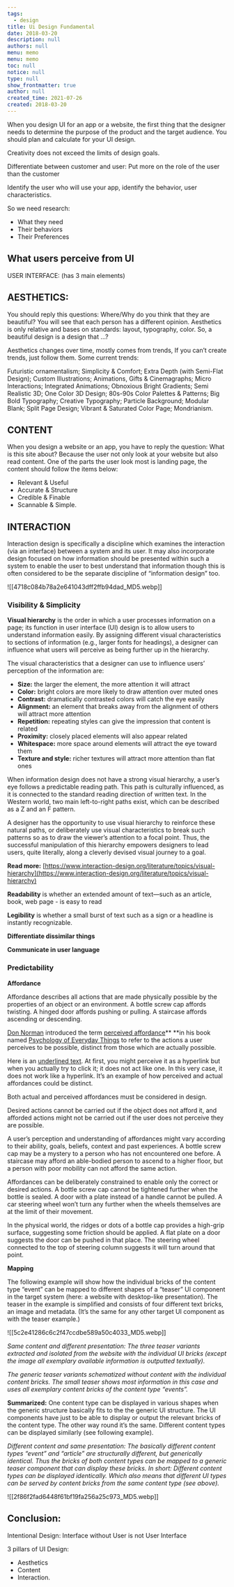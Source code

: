 ```yaml
---
tags: 
  - design
title: Ui Design Fundamental
date: 2018-03-20
description: null
authors: null
menu: memo
menu: memo
toc: null
notice: null
type: null
show_frontmatter: true
author: null
created_time: 2021-07-26
created: 2018-03-20
---
```


When you design UI for an app or a website, the first thing that the designer needs to determine the purpose of the product and the target audience.  You should plan and calculate for your UI design.

Creativity does not exceed the limits of design goals.

Differentiate between customer and user: Put more on the role of the user than the customer

Identify the user who will use your app, identify the behavior, user characteristics.

So we need research:

* What they need
* Their behaviors
* Their Preferences

## **What users perceive from UI**

USER INTERFACE: (has 3 main elements)

## **AESTHETICS:**

You should reply this questions: Where/Why do you think that they are beautiful? You will see that each person has a different opinion. Aesthetics is only relative and bases on standards: layout, typography, color.  So, a beautiful design is a design that …?

Aesthetics changes over time, mostly comes from trends, If you can’t create trends, just follow them. Some current trends:

Futuristic ornamentalism; Simplicity & Comfort; Extra Depth (with Semi-Flat Design); Custom Illustrations; Animations, Gifts & Cinemagraphs; Micro Interactions; Integrated Animations; Obnoxious Bright Gradients; Semi Realistic 3D; One Color 3D Design; 80s-90s Color Palettes & Patterns; Big Bold Typography; Creative Typography; Particle Background; Modular Blank; Split Page Design; Vibrant & Saturated Color Page; Mondrianism.


## **CONTENT**

When you design a website or an app, you have to reply the question: What is this site about? Because the user not only look at your website but also read content. One of the parts the user look most is landing page, the content should follow the items below:

* Relevant & Useful
* Accurate & Structure
* Credible & Finable
* Scannable & Simple.

## **INTERACTION**

Interaction design is specifically a discipline which examines the interaction (via an interface) between a system and its user. It may also incorporate design focused on how information should be presented within such a system to enable the user to best understand that information though this is often considered to be the separate discipline of “information design” too.


![[4718c084b78a2e641043dff2ffb94dad_MD5.webp]]

### Visibility & Simplicity

**Visual hierarchy** is the order in which a user processes information on a page; its function in user interface (UI) design is to allow users to understand information easily. By assigning different visual characteristics to sections of information (e.g., larger fonts for headings), a designer can influence what users will perceive as being further up in the hierarchy.

The visual characteristics that a designer can use to influence users’ perception of the information are:

* **Size:** the larger the element, the more attention it will attract
* **Color:** bright colors are more likely to draw attention over muted ones
* **Contrast:** dramatically contrasted colors will catch the eye easily
* **Alignment:** an element that breaks away from the alignment of others will attract more attention
* **Repetition:** repeating styles can give the impression that content is related
* **Proximity:** closely placed elements will also appear related
* **Whitespace:** more space around elements will attract the eye toward them
* **Texture and style:** richer textures will attract more attention than flat ones

When information design does not have a strong visual hierarchy, a user’s eye follows a predictable reading path. This path is culturally influenced, as it is connected to the standard reading direction of written text. In the Western world, two main left-to-right paths exist, which can be described as a Z and an F pattern.


A designer has the opportunity to use visual hierarchy to reinforce these natural paths, or deliberately use visual characteristics to break such patterns so as to draw the viewer’s attention to a focal point. Thus, the successful manipulation of this hierarchy empowers designers to lead users, quite literally, along a cleverly devised visual journey to a goal.

**Read more:** [https://www.interaction-design.org/literature/topics/visual-hierarchy](https://www.interaction-design.org/literature/topics/visual-hierarchy)


**Readability** is whether an extended amount of text—such as an article, book, web page - is easy to read


**Legibility** is whether a small burst of text such as a sign or a headline is instantly recognizable.


**Differentiate dissimilar things**

**Communicate in user language**

### Predictability

**Affordance**

Affordance describes all actions that are made physically possible by the properties of an object or an environment. A bottle screw cap affords twisting. A hinged door affords pushing or pulling. A staircase affords ascending or descending.

[Don Norman](https://en.wikipedia.org/wiki/Don_Norman) introduced the term [perceived affordance](http://www.jnd.org/dn.mss/affordances_and.html)** **in his book named [Psychology of Everyday Things](https://www.amazon.com/Psychology-Everyday-Things-Donald-Norman/dp/B000HVS5DG) to refer to the actions a user perceives to be possible, distinct from those which are actually possible.

Here is an [underlined text](https://uxdesign.cc/affordance-in-user-interface-design-3b4b0b361143#). At first, you might perceive it as a hyperlink but when you actually try to click it; it does not act like one. In this very case, it does not work like a hyperlink. It’s an example of how perceived and actual affordances could be distinct.

Both actual and perceived affordances must be considered in design.

Desired actions cannot be carried out if the object does not afford it, and afforded actions might not be carried out if the user does not perceive they are possible.


A user’s perception and understanding of affordances might vary according to their ability, goals, beliefs, context and past experiences. A bottle screw cap may be a mystery to a person who has not encountered one before. A staircase may afford an able-bodied person to ascend to a higher floor, but a person with poor mobility can not afford the same action.

Affordances can be deliberately constrained to enable only the correct or desired actions. A bottle screw cap cannot be tightened further when the bottle is sealed. A door with a plate instead of a handle cannot be pulled. A car steering wheel won’t turn any further when the wheels themselves are at the limit of their movement.

In the physical world, the ridges or dots of a bottle cap provides a high-grip surface, suggesting some friction should be applied. A flat plate on a door suggests the door can be pushed in that place. The steering wheel connected to the top of steering column suggests it will turn around that point.


**Mapping**

The following example will show how the individual bricks of the content type “event” can be mapped to different shapes of a “teaser” UI component in the target system (here: a website with desktop-like presentation). The teaser in the example is simplified and consists of four different text bricks, an image and metadata. (It’s the same for any other target UI component as with the teaser example.)

![[5c2e41286c6c2f47ccdbe589a50c4033_MD5.webp]]

*Same content and different presentation: The three teaser variants extracted and isolated from the website with the individual UI bricks (except the image all exemplary available information is outputted textually).*

*The generic teaser variants schematized without content with the individual content bricks. The small teaser shows most information in this case and uses all exemplary content bricks of the content type “events”.*

**Summarized:** One content type can be displayed in various shapes when the generic structure basically fits to the the generic UI structure. The UI components have just to be able to display or output the relevant bricks of the content type. The other way round it’s the same. Different content types can be displayed similarly (see following example).

*Different content and same presentation: The basically different content types “event” and “article” are structurally different, but generically identical. Thus the bricks of both content types can be mapped to a generic teaser component that can display these bricks. In short: Different content types can be displayed identically. Which also means that different UI types can be served by content bricks from the same content type (see above).*

![[2f86f2fad6448f61bf19fa256a25c973_MD5.webp]]


## Conclusion: 

Intentional Design: Interface without User is not User Interface

3 pillars of UI Design: 

* Aesthetics
* Content
* Interaction.